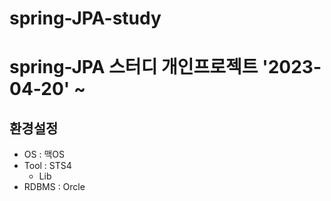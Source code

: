# spring-JPA-study

# spring-JPA 스터디 개인프로젝트 '2023-04-20' ~

## 환경설정
* OS : 맥OS
* Tool : STS4 
  - Lib
* RDBMS : Orcle



